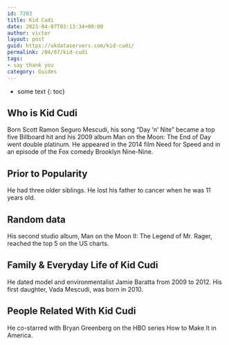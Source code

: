 ```yaml
---
id: 7203
title: Kid Cudi
date: 2021-04-07T03:13:34+00:00
author: victor
layout: post
guid: https://ukdataservers.com/kid-cudi/
permalink: /04/07/kid-cudi
tags:
- say thank you
category: Guides
---
```


* some text
{: toc}


## Who is Kid Cudi



Born Scott Ramon Seguro Mescudi, his song &#8220;Day &#8216;n&#8217; Nite&#8221; became a top five Billboard hit and his 2009 album Man on the Moon: The End of Day went double platinum. He appeared in the 2014 film Need for Speed and in an episode of the Fox comedy Brooklyn Nine-Nine. 

                
                
                
## Prior to Popularity



He had three older siblings. He lost his father to cancer when he was 11 years old. 

                
                
                
## Random data



His second studio album, Man on the Moon II: The Legend of Mr. Rager, reached the top 5 on the US charts. 

                
                
                
## Family & Everyday Life of Kid Cudi



He dated model and environmentalist Jamie Baratta from 2009 to 2012. His first daughter, Vada Mescudi, was born in 2010. 

                
                
                
## People Related With Kid Cudi



He co-starred with Bryan Greenberg on the HBO series How to Make It in America. 

                
              
            
          
          
          